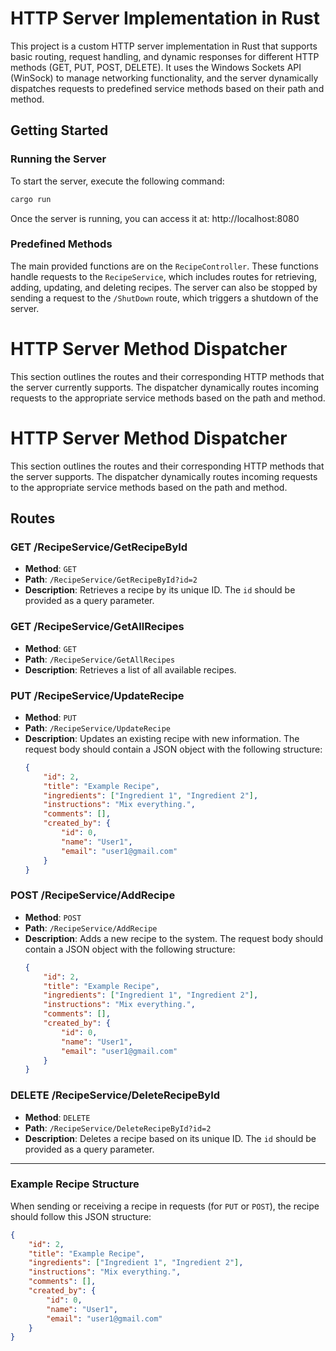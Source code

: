# HTTP Server Implementation in Rust

This project is a custom HTTP server implementation in Rust that supports basic routing, request handling, and dynamic responses for different HTTP methods (GET, PUT, POST, DELETE). It uses the Windows Sockets API (WinSock) to manage networking functionality, and the server dynamically dispatches requests to predefined service methods based on their path and method.

## Getting Started

### Running the Server

To start the server, execute the following command:

```bash
cargo run
```


Once the server is running, you can access it at:
http://localhost:8080

### Predefined Methods

The main provided functions are on the `RecipeController`. These functions handle requests to the `RecipeService`, which includes routes for retrieving, adding, updating, and deleting recipes.
The server can also be stopped by sending a request to the `/ShutDown` route, which triggers a shutdown of the server.

# HTTP Server Method Dispatcher

This section outlines the routes and their corresponding HTTP methods that the server currently supports. The dispatcher dynamically routes incoming requests to the appropriate service methods based on the path and method.

# HTTP Server Method Dispatcher

This section outlines the routes and their corresponding HTTP methods that the server supports. The dispatcher dynamically routes incoming requests to the appropriate service methods based on the path and method.

## Routes

### GET /RecipeService/GetRecipeById
- **Method**: `GET`
- **Path**: `/RecipeService/GetRecipeById?id=2`
- **Description**: Retrieves a recipe by its unique ID. The `id` should be provided as a query parameter.

### GET /RecipeService/GetAllRecipes
- **Method**: `GET`
- **Path**: `/RecipeService/GetAllRecipes`
- **Description**: Retrieves a list of all available recipes.

### PUT /RecipeService/UpdateRecipe
- **Method**: `PUT`
- **Path**: `/RecipeService/UpdateRecipe`
- **Description**: Updates an existing recipe with new information. The request body should contain a JSON object with the following structure:
    ```json
    {
        "id": 2,
        "title": "Example Recipe",
        "ingredients": ["Ingredient 1", "Ingredient 2"],
        "instructions": "Mix everything.",
        "comments": [],
        "created_by": {
            "id": 0,
            "name": "User1",
            "email": "user1@gmail.com"
        }
    }
    ```

### POST /RecipeService/AddRecipe
- **Method**: `POST`
- **Path**: `/RecipeService/AddRecipe`
- **Description**: Adds a new recipe to the system. The request body should contain a JSON object with the following structure:
    ```json
    {
        "id": 2,
        "title": "Example Recipe",
        "ingredients": ["Ingredient 1", "Ingredient 2"],
        "instructions": "Mix everything.",
        "comments": [],
        "created_by": {
            "id": 0,
            "name": "User1",
            "email": "user1@gmail.com"
        }
    }
    ```

### DELETE /RecipeService/DeleteRecipeById
- **Method**: `DELETE`
- **Path**: `/RecipeService/DeleteRecipeById?id=2`
- **Description**: Deletes a recipe based on its unique ID. The `id` should be provided as a query parameter.

---

### Example Recipe Structure

When sending or receiving a recipe in requests (for `PUT` or `POST`), the recipe should follow this JSON structure:

```json
{
    "id": 2,
    "title": "Example Recipe",
    "ingredients": ["Ingredient 1", "Ingredient 2"],
    "instructions": "Mix everything.",
    "comments": [],
    "created_by": {
        "id": 0,
        "name": "User1",
        "email": "user1@gmail.com"
    }
}

